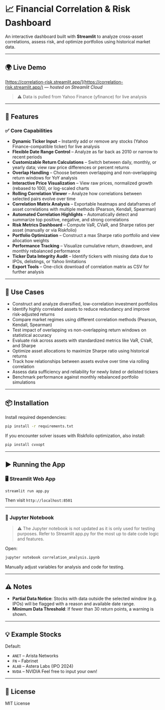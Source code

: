 # 📈 Financial Correlation & Risk Dashboard

An interactive dashboard built with **Streamlit** to analyze cross-asset correlations, assess risk, and optimize portfolios using historical market data.

---

## 🌍 Live Demo
[https://correlation-risk.streamlit.app/](https://correlation-risk.streamlit.app/) — *hosted on Streamlit Cloud*
> ⚠️ Data is pulled from Yahoo Finance (yfinance) for live analysis

---

## 🚀 Features

### ✅ Core Capabilities

- **Dynamic Ticker Input** – Instantly add or remove any stocks (Yahoo Finance-compatible ticker) for live analysis
- **Flexible Date Range Control** – Analyze as far back as 2010 or narrow to recent periods
- **Customizable Return Calculations** – Switch between daily, monthly, or yearly data; view raw price differences or percent returns
- **Overlap Handling** – Choose between overlapping and non-overlapping return windows for YoY analysis
- **Interactive Price Visualization** – View raw prices, normalized growth (rebased to 100), or log-scaled charts
- **Rolling Correlation Viewer** – Analyze how correlations between selected pairs evolve over time
- **Correlation Matrix Analysis** – Exportable heatmaps and dataframes of asset correlations with multiple methods (Pearson, Kendall, Spearman)
- **Automated Correlation Highlights** – Automatically detect and summarize top positive, negative, and strong correlations
- **Risk Metrics Dashboard** – Compute VaR, CVaR, and Sharpe ratios per asset (manually or via Riskfolio)
- **Portfolio Optimization** – Construct a max Sharpe ratio portfolio and view allocation weights
- **Performance Tracking** – Visualize cumulative return, drawdown, and monthly rebalanced performance
- **Ticker Data Integrity Audit** – Identify tickers with missing data due to IPOs, delistings, or Yahoo limitations
- **Export Tools** – One-click download of correlation matrix as CSV for further analysis

---

## 🧠 Use Cases

- Construct and analyze diversified, low-correlation investment portfolios
- Identify highly correlated assets to reduce redundancy and improve risk-adjusted returns
- Compare market regimes using different correlation methods (Pearson, Kendall, Spearman)
- Test impact of overlapping vs non-overlapping return windows on statistical accuracy
- Evaluate risk across assets with standardized metrics like VaR, CVaR, and Sharpe
- Optimize asset allocations to maximize Sharpe ratio using historical returns
- Track how relationships between assets evolve over time via rolling correlation
- Assess data sufficiency and reliability for newly listed or delisted tickers
- Benchmark performance against monthly rebalanced portfolio simulations

---

## 📦 Installation

Install required dependencies:

```bash
pip install -r requirements.txt
```

If you encounter solver issues with Riskfolio optimization, also install:

```bash
pip install cvxopt
```

---

## ▶️ Running the App

### 🖥 Streamlit Web App

```bash
streamlit run app.py
```

Then visit `http://localhost:8501`

---

### 📓 Jupyter Notebook

> ⚠️ The Jupyter notebook is not updated as it is only used for testing purposes. Refer to Streamlit app.py for the most up to date code logic and features.

Open:

```bash
jupyter notebook correlation_analysis.ipynb
```

Manually adjust variables for analysis and code for testing.

---

## ⚠️ Notes

- **Partial Data Notice**: Stocks with data outside the selected window (e.g. IPOs) will be flagged with a reason and available date range.
- **Minimum Data Threshold**: If fewer than 30 return points, a warning is shown.

---

## 💡 Example Stocks

Default:
- `ANET` – Arista Networks
- `FN` – Fabrinet
- `ALAB` – Astera Labs (IPO 2024)
- `NVDA` – NVIDIA
Feel free to input your own!

---

## 📜 License

MIT License
